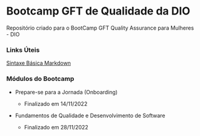 # Bootcamp GFT de Qualidade da DIO

Repositório criado para o BootCamp GFT Quality Assurance para Mulheres - DIO


### **Links Úteis**
[Sintaxe Básica Markdown](https://markdownguide.org/basic-syntax/)

### **Módulos do Bootcamp**
- Prepare-se para a Jornada (Onboarding)
  - Finalizado em 14/11/2022
  
- Fundamentos de Qualidade e Desenvolvimento de Software  
  - Finalizado em 28/11/2022
  

  
